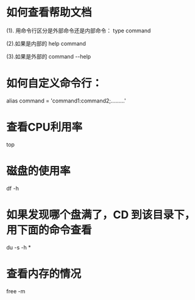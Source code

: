 # 如何查看帮助文档

(1). 用命令行区分是外部命令还是内部命令：
type  command

(2).如果是内部的
help  command

(3).如果是外部的
command --help

# 如何自定义命令行：

alias command = 'command1:command2;.........'

# 查看CPU利用率

top

# 磁盘的使用率

df -h

# 如果发现哪个盘满了，CD 到该目录下，用下面的命令查看

du -s -h *

# 查看内存的情况

free -m

